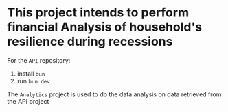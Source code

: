 # This project intends to perform financial Analysis of household's resilience during recessions

For the `API` repository:
1. install `bun`
2. run `bun dev`

The `Analytics` project is used to do the data analysis on data retrieved from the API project